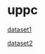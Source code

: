 # uppc

[dataset1](https://drive.google.com/drive/folders/1FXlrGiZkch9bnAxlrm43IhYGC3r5NveA)

[dataset2](https://github.com/SoftSec-KAIST/binkit)
